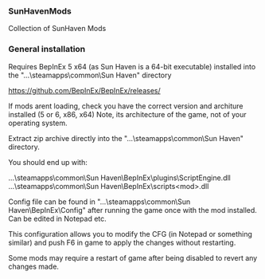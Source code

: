### SunHavenMods
Collection of SunHaven Mods

### General installation

Requires BepInEx 5 x64 (as Sun Haven is a 64-bit executable) installed into the "...\steamapps\common\Sun Haven" directory

https://github.com/BepInEx/BepInEx/releases/

If mods arent loading, check you have the correct version and architure installed (5 or 6, x86, x64)
Note, its architecture of the game, not of your operating system.

Extract zip archive directly into the "...\steamapps\common\Sun Haven" directory.

You should end up with:

...\steamapps\common\Sun Haven\BepInEx\plugins\ScriptEngine.dll
...\steamapps\common\Sun Haven\BepInEx\scripts\<mod>.dll

Config file can be found in "...\steamapps\common\Sun Haven\BepInEx\Config" after running
the game once with the mod installed. Can be edited in Notepad etc.

This configuration allows you to modify the CFG (in Notepad or something similar)
and push F6 in game to apply the changes without restarting.

Some mods may require a restart of game after being disabled to revert any changes made.
